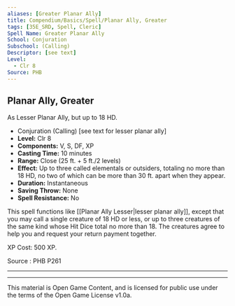 ```yaml
---
aliases: [Greater Planar Ally]
title: Compendium/Basics/Spell/Planar Ally, Greater
tags: [35E_SRD, Spell, Cleric]
Spell Name: Greater Planar Ally 
School: Conjuration
Subschool: (Calling)
Descriptor: [see text]
Level:
  - Clr 8
Source: PHB
---
```



## Planar Ally, Greater

As Lesser Planar Ally, but up to 18 HD.

*   Conjuration (Calling) [see text for lesser planar ally]
*   **Level:** Clr 8
*   **Components:** V, S, DF, XP
*   **Casting Time:** 10 minutes
*   **Range:** Close (25 ft. + 5 ft./2 levels)
*   **Effect:** Up to three called elementals or outsiders, totaling no more than 18 HD, no two of which can be more than 30 ft. apart when they appear.
*   **Duration:** Instantaneous
*   **Saving Throw:** None
*   **Spell Resistance:** No

This spell functions like [[Planar Ally Lesser|lesser planar ally]], except that you may call a single creature of 18 HD or less, or up to three creatures of the same kind whose Hit Dice total no more than 18. The creatures agree to help you and request your return payment together.

XP Cost: 500 XP.

Source : PHB P261

---

---

This material is Open Game Content, and is licensed for public use under
the terms of the Open Game License v1.0a.
